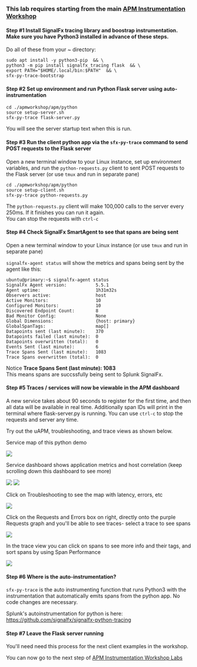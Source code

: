 ### This lab requires starting from the main [APM Instrumentation Workshop](../3-workshop-labs.md)

#### Step #1 Install SignalFx tracing library and boostrap instrumentation. Make sure you have Python3 installed in advance of these steps.

Do all of these from your ~ directory:

```sudo apt-get -y update && \
sudo apt install -y python3-pip  && \
python3 -m pip install signalfx_tracing flask  && \
export PATH="$HOME/.local/bin:$PATH"  && \
sfx-py-trace-bootstrap
```

#### Step #2 Set up environment and run Python Flask server using auto-instrumentation

```
cd ./apmworkshop/apm/python
source setup-server.sh  
sfx-py-trace flask-server.py  
```

You will see the server startup text when this is run.

#### Step #3 Run the client python app via the `sfx-py-trace` command to send POST requests to the Flask server

Open a new terminal window to your Linux instance, set up environment variables, and run the `python-requests.py` client to sent POST requests to the Flask server (or use `tmux` and run in separate pane)

```
cd ./apmworkshop/apm/python
source setup-client.sh  
sfx-py-trace python-requests.py
```

The `python-requests.py` client will make 100,000 calls to the server every 250ms. If it finishes you can run it again.  
You can stop the requests with `ctrl-c`

#### Step #4 Check SignalFx SmartAgent to see that spans are being sent

Open a new terminal window to your Linux instance (or use `tmux` and run in separate pane)

`signalfx-agent status` will show the metrics and spans being sent by the agent like this:

```
ubuntu@primary:~$ signalfx-agent status
SignalFx Agent version:           5.5.1
Agent uptime:                     1h31m32s
Observers active:                 host
Active Monitors:                  10
Configured Monitors:              10
Discovered Endpoint Count:        8
Bad Monitor Config:               None
Global Dimensions:                {host: primary}
GlobalSpanTags:                   map[]
Datapoints sent (last minute):    370
Datapoints failed (last minute):  0
Datapoints overwritten (total):   0
Events Sent (last minute):        6
Trace Spans Sent (last minute):   1083
Trace Spans overwritten (total):  0
```

Notice **Trace Spans Sent (last minute):   1083**  
This means spans are succssfully being sent to Splunk SignalFx.

#### Step #5 Traces / services will now be viewable in the APM dashboard

A new service takes about 90 seconds to register for the first time, and then all data will be available in real time.
Additionally span IDs will print in the terminal where flask-server.py is running.
You can use `ctrl-c` to stop the requests and server any time.

Try out the uAPM, troubleshooting, and trace views as shown below.

Service map of this python demo  

<img src="../../../assets/vlcsnap-00001.png" /> 

Service dashboard shows application metrics and host correlation (keep scrolling down this dashboard to see more)

<img src="../../../assets/vlcsnap-00002.png" />  
<img src="../../../assets/vlcsnap-00003.png" />  

Click on Troubleshooting to see the map with latency, errors, etc  

<img src="../../../assets/vlcsnap-00005.png" /> 

Click on the Requests and Errors box on right, directly onto the purple Requests graph and you'll be able to see traces- select a trace to see spans

<img src="../../../assets/vlcsnap-00004.png" /> 

In the trace view you can click on spans to see more info and their tags, and sort spans by using Span Performance

<img src="../../../assets/vlcsnap-00006.png" /> 

#### Step #6 Where is the auto-instrumentation?

`sfx-py-trace` is the auto instrumenting function that runs Python3 with the instrumentation that automatically emits spans from the python app. No code changes are necessary.

Splunk's autoinstrumentation for python is here: https://github.com/signalfx/signalfx-python-tracing

#### Step #7 Leave the Flask server running

You'll need need this process for the next client examples in the workshop.  

You can now go to the next step of [APM Instrumentation Workshop Labs](../3-workshop-labs.md)
